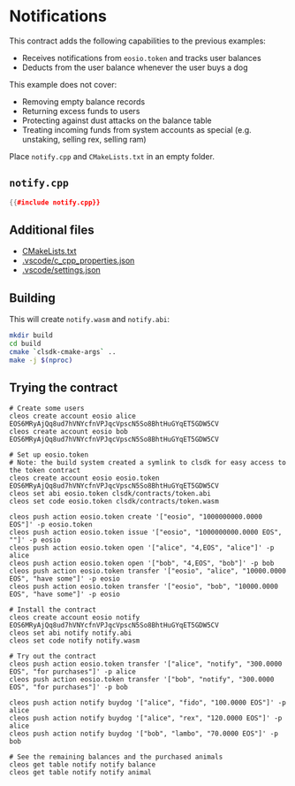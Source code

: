 # Notifications

This contract adds the following capabilities to the previous examples:
* Receives notifications from `eosio.token` and tracks user balances
* Deducts from the user balance whenever the user buys a dog

This example does not cover:
* Removing empty balance records
* Returning excess funds to users
* Protecting against dust attacks on the balance table
* Treating incoming funds from system accounts as special (e.g. unstaking, selling rex, selling ram)

Place `notify.cpp` and `CMakeLists.txt` in an empty folder.

## `notify.cpp`

```cpp
{{#include notify.cpp}}
```

## Additional files

* [CMakeLists.txt](CMakeLists.txt)
* [.vscode/c_cpp_properties.json](.vscode/c_cpp_properties.json)
* [.vscode/settings.json](.vscode/settings.json)

## Building

This will create `notify.wasm` and `notify.abi`:

```sh
mkdir build
cd build
cmake `clsdk-cmake-args` ..
make -j $(nproc)
```

## Trying the contract

```
# Create some users
cleos create account eosio alice EOS6MRyAjQq8ud7hVNYcfnVPJqcVpscN5So8BhtHuGYqET5GDW5CV
cleos create account eosio bob EOS6MRyAjQq8ud7hVNYcfnVPJqcVpscN5So8BhtHuGYqET5GDW5CV

# Set up eosio.token
# Note: the build system created a symlink to clsdk for easy access to the token contract
cleos create account eosio eosio.token EOS6MRyAjQq8ud7hVNYcfnVPJqcVpscN5So8BhtHuGYqET5GDW5CV
cleos set abi eosio.token clsdk/contracts/token.abi
cleos set code eosio.token clsdk/contracts/token.wasm

cleos push action eosio.token create '["eosio", "1000000000.0000 EOS"]' -p eosio.token
cleos push action eosio.token issue '["eosio", "1000000000.0000 EOS", ""]' -p eosio
cleos push action eosio.token open '["alice", "4,EOS", "alice"]' -p alice
cleos push action eosio.token open '["bob", "4,EOS", "bob"]' -p bob
cleos push action eosio.token transfer '["eosio", "alice", "10000.0000 EOS", "have some"]' -p eosio
cleos push action eosio.token transfer '["eosio", "bob", "10000.0000 EOS", "have some"]' -p eosio

# Install the contract
cleos create account eosio notify EOS6MRyAjQq8ud7hVNYcfnVPJqcVpscN5So8BhtHuGYqET5GDW5CV
cleos set abi notify notify.abi
cleos set code notify notify.wasm

# Try out the contract
cleos push action eosio.token transfer '["alice", "notify", "300.0000 EOS", "for purchases"]' -p alice
cleos push action eosio.token transfer '["bob", "notify", "300.0000 EOS", "for purchases"]' -p bob

cleos push action notify buydog '["alice", "fido", "100.0000 EOS"]' -p alice
cleos push action notify buydog '["alice", "rex", "120.0000 EOS"]' -p alice
cleos push action notify buydog '["bob", "lambo", "70.0000 EOS"]' -p bob

# See the remaining balances and the purchased animals
cleos get table notify notify balance
cleos get table notify notify animal
```
